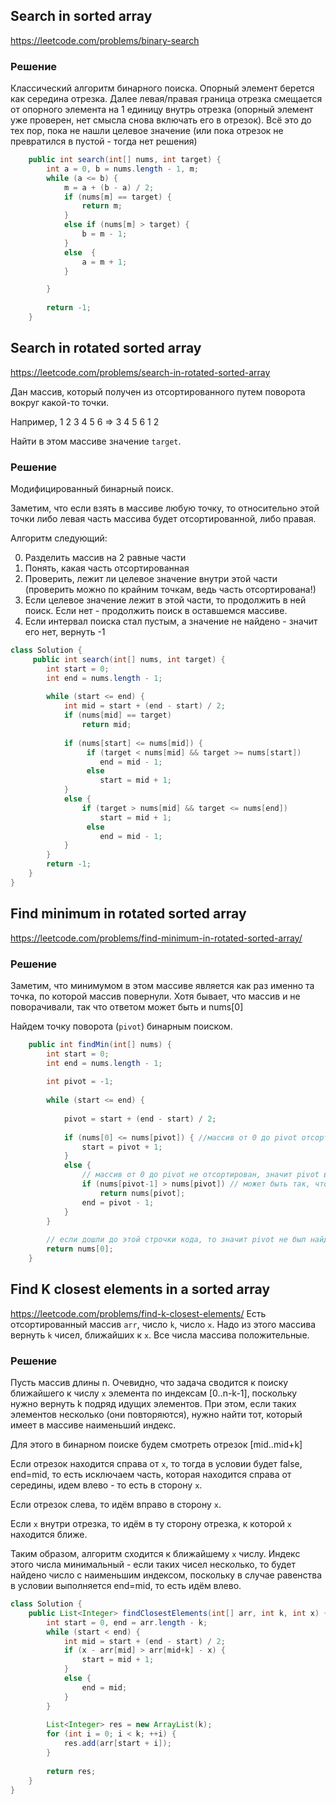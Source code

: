 ## Search in sorted array
https://leetcode.com/problems/binary-search
### Решение
Классический алгоритм бинарного поиска. Опорный элемент берется как середина отрезка. 
Далее левая/правая граница отрезка смещается от опорного элемента на 1 единицу внутрь отрезка 
(опорный элемент уже проверен, нет смысла снова включать его в отрезок). Всё это до тех пор, пока не нашли целевое значение 
(или пока отрезок не превратился в пустой - тогда нет решения)

```java
    public int search(int[] nums, int target) {
        int a = 0, b = nums.length - 1, m;
        while (a <= b) {
            m = a + (b - a) / 2;
            if (nums[m] == target) {
                return m;
            }
            else if (nums[m] > target) {
                b = m - 1;
            }
            else  {
                a = m + 1;
            }

        }
        
        return -1;
    }
```

## Search in rotated sorted array
https://leetcode.com/problems/search-in-rotated-sorted-array

Дан массив, который получен из отсортированного путем поворота вокруг какой-то точки.

Например, 1 2 3 4 5 6 => 3 4 5 6 1 2

Найти в этом массиве значение `target`.

### Решение
Модифицированный бинарный поиск.

Заметим, что если взять в массиве любую точку, то относительно этой точки либо левая часть массива будет отсортированной, либо правая.

Алгоритм следующий:

0. Разделить массив на 2 равные части
1. Понять, какая часть отсортированная
2. Проверить, лежит ли целевое значение внутри этой части (проверить можно по крайним точкам, ведь часть отсортирована!)
3. Если целевое значение лежит в этой части, то продолжить в ней поиск. Если нет - продолжить поиск в оставшемся массиве.
4. Если интервал поиска стал пустым, а значение не найдено - значит его нет, вернуть -1

```java
class Solution {
     public int search(int[] nums, int target) {
        int start = 0;
        int end = nums.length - 1;
          
        while (start <= end) {
            int mid = start + (end - start) / 2;
            if (nums[mid] == target)
                return mid;
        
            if (nums[start] <= nums[mid]) {
                 if (target < nums[mid] && target >= nums[start]) 
                    end = mid - 1;
                 else
                    start = mid + 1;
            } 
            else {
                if (target > nums[mid] && target <= nums[end])
                    start = mid + 1;
                 else
                    end = mid - 1;
            }
        }
        return -1;
    }
}
```

## Find minimum in rotated sorted array

https://leetcode.com/problems/find-minimum-in-rotated-sorted-array/

### Решение

Заметим, что минимумом в этом массиве является как раз именно та точка, по которой массив повернули. Хотя бывает, что массив и не поворачивали, так что ответом может быть и nums[0]

Найдем точку поворота (`pivot`) бинарным поиском.

```java
    public int findMin(int[] nums) {
        int start = 0;
        int end = nums.length - 1;
        
        int pivot = -1;
        
        while (start <= end) {
            
            pivot = start + (end - start) / 2;
            
            if (nums[0] <= nums[pivot]) { //массив от 0 до pivot отсортирован => не подходит нам
                start = pivot + 1;
            } 
            else {
                // массив от 0 до pivot не отсортирован, значит pivot внутри него.
                if (nums[pivot-1] > nums[pivot]) // может быть так, что pivot уже найден, и дальше нет смысла искать
                    return nums[pivot];
                end = pivot - 1;
            }
        }
      
        // если дошли до этой строчки кода, то значит pivot не был найден
        return nums[0];
    }
```
## Find K closest elements in a sorted array
https://leetcode.com/problems/find-k-closest-elements/
Есть отсортированный массив `arr`, число `k`, число `x`. Надо из этого массива вернуть `k` чисел, ближайших к `x`.
Все числа массива положительные.

### Решение
Пусть массив длины n. Очевидно, что задача сводится к поиску ближайшего к числу `x` элемента по индексам [0..n-k-1], 
поскольку нужно вернуть k подряд идущих элементов. При этом, если таких элементов несколько (они повторяются), 
нужно найти тот, который имеет в массиве наименьший индекс.

Для этого в бинарном поиске будем смотреть отрезок [mid..mid+k]

Если отрезок находится справа от `x`, то тогда в условии будет false, end=mid, то есть
исключаем часть, которая находится справа от середины, идем влево - то есть в сторону `x`.

Если отрезок слева, то идём вправо в сторону `x`. 

Если `x` внутри отрезка, то идём в ту сторону отрезка, к которой `x` находится ближе. 

Таким образом, алгоритм сходится к ближайшему `x` числу. Индекс этого числа минимальный - 
если таких чисел несколько, то будет найдено число с наименьшим индексом, поскольку в случае
равенства в условии выполняется end=mid, то есть идём влево. 

```java
class Solution {
    public List<Integer> findClosestElements(int[] arr, int k, int x) {
        int start = 0, end = arr.length - k;
        while (start < end) {
            int mid = start + (end - start) / 2;
            if (x - arr[mid] > arr[mid+k] - x) {
                start = mid + 1;
            }
            else {
                end = mid;
            }
        }   
        
        List<Integer> res = new ArrayList(k);
        for (int i = 0; i < k; ++i) {
            res.add(arr[start + i]);
        }
        
        return res;
    }
}
```
